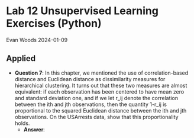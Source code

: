 Lab 12 Unsupervised Learning Exercises (Python)
================
Evan Woods
2024-01-09

## Applied

- **Question 7**: In this chapter, we mentioned the use of
  correlation-based distance and Euclidean distance as dissimilarity
  measures for hierarchical clustering. It turns out that these two
  measures are almost equivalent: if each observation has been centered
  to have mean zero and standard deviation one, and if we let r_ij
  denote the correlation between the ith and jth observations, then the
  quantity 1-r_ij is proportional to the squared Euclidean distance
  between the ith and jth observations. On the USArrests data, show that
  this proportionality holds.
  - **Answer**:
